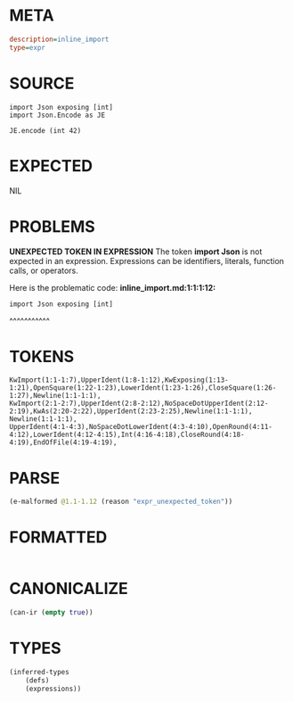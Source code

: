 # META
~~~ini
description=inline_import
type=expr
~~~
# SOURCE
~~~roc
import Json exposing [int]
import Json.Encode as JE

JE.encode (int 42)
~~~
# EXPECTED
NIL
# PROBLEMS
**UNEXPECTED TOKEN IN EXPRESSION**
The token **import Json** is not expected in an expression.
Expressions can be identifiers, literals, function calls, or operators.

Here is the problematic code:
**inline_import.md:1:1:1:12:**
```roc
import Json exposing [int]
```
^^^^^^^^^^^


# TOKENS
~~~zig
KwImport(1:1-1:7),UpperIdent(1:8-1:12),KwExposing(1:13-1:21),OpenSquare(1:22-1:23),LowerIdent(1:23-1:26),CloseSquare(1:26-1:27),Newline(1:1-1:1),
KwImport(2:1-2:7),UpperIdent(2:8-2:12),NoSpaceDotUpperIdent(2:12-2:19),KwAs(2:20-2:22),UpperIdent(2:23-2:25),Newline(1:1-1:1),
Newline(1:1-1:1),
UpperIdent(4:1-4:3),NoSpaceDotLowerIdent(4:3-4:10),OpenRound(4:11-4:12),LowerIdent(4:12-4:15),Int(4:16-4:18),CloseRound(4:18-4:19),EndOfFile(4:19-4:19),
~~~
# PARSE
~~~clojure
(e-malformed @1.1-1.12 (reason "expr_unexpected_token"))
~~~
# FORMATTED
~~~roc

~~~
# CANONICALIZE
~~~clojure
(can-ir (empty true))
~~~
# TYPES
~~~clojure
(inferred-types
	(defs)
	(expressions))
~~~

